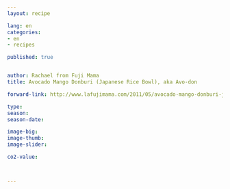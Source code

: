 ```yaml
---
layout: recipe

lang: en
categories:
- en
- recipes

published: true


author: Rachael from Fuji Mama
title: Avocado Mango Donburi (Japanese Rice Bowl), aka Avo-don

forward-link: http://www.lafujimama.com/2011/05/avocado-mango-donburi-japanese-rice-bowl/

type: 
season: 
season-date:  

image-big: 
image-thumb: 
image-slider: 

co2-value: 



---
```

